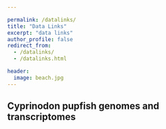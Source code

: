 ```yaml
---

permalink: /datalinks/
title: "Data Links"
excerpt: "data links"
author_profile: false
redirect_from: 
  - /datalinks/
  - /datalinks.html

header:
  image: beach.jpg
---
```




## Cyprinodon pupfish genomes and transcriptomes 







